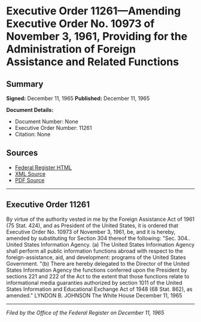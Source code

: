 # Executive Order 11261—Amending Executive Order No. 10973 of November 3, 1961, Providing for the Administration of Foreign Assistance and Related Functions

## Summary

**Signed:** December 11, 1965
**Published:** December 11, 1965

**Document Details:**
- Document Number: None
- Executive Order Number: 11261
- Citation: None

## Sources
- [Federal Register HTML](https://www.presidency.ucsb.edu/documents/executive-order-11261-amending-executive-order-no-10973-november-3-1961-providing-for-the)
- [XML Source](None)
- [PDF Source](None)

---

## Executive Order 11261

By virtue of the authority vested in me by the Foreign Assistance Act of 1961 (75 Stat. 424), and as President of the United States, it is ordered that Executive Order No. 10973 of November 3, 1961, be, and it is hereby, amended by substituting for Section 304 thereof the following:
"Sec. 304.. United States Information Agency. (a) The United States Information Agency shall perform all public information functions abroad with respect to the foreign-assistance, aid, and development: programs of the United States Government.
"(b) There are hereby delegated to the Director of the United States Information Agency the functions conferred upon the President by sections 221 and 222 of the Act to the extent that those functions relate to informational media guaranties authorized by section 1011 of the United States Information and Educational Exchange Act of 1948 (68 Stat. 862), as amended."
LYNDON B. JOHNSON
The White House
December 11, 1965

---

*Filed by the Office of the Federal Register on December 11, 1965*
